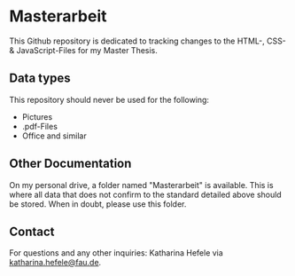 # Masterarbeit

This Github repository is dedicated to tracking changes to the HTML-, CSS- & JavaScript-Files for my Master Thesis.

## Data types
This repository should never be used for the following:

* Pictures
* .pdf-Files
* Office and similar


## Other Documentation
On my personal drive, a folder named "Masterarbeit" is available. This is where all data that does not confirm to the standard detailed above should be stored. When in doubt, please use this folder.

## Contact
For questions and any other inquiries: Katharina Hefele via katharina.hefele@fau.de.
